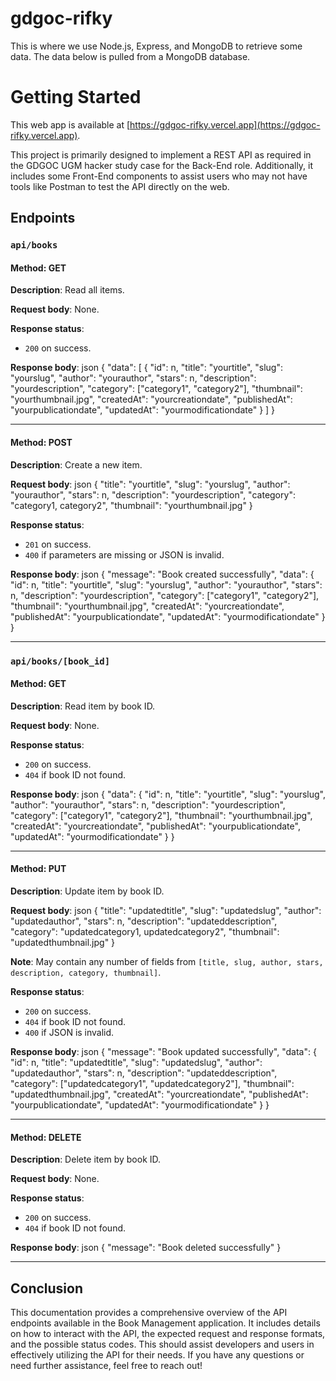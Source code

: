 # gdgoc-rifky
This is where we use Node.js, Express, and MongoDB to retrieve some data. The data below is pulled from a MongoDB database.

# Getting Started

This web app is available at [https://gdgoc-rifky.vercel.app](https://gdgoc-rifky.vercel.app).

This project is primarily designed to implement a REST API as required in the GDGOC UGM hacker study case for the Back-End role. Additionally, it includes some Front-End components to assist users who may not have tools like Postman to test the API directly on the web.

## Endpoints

### `api/books`

#### Method: GET
**Description**: Read all items.

**Request body**: None.

**Response status**:
- `200` on success.

**Response body**:
json { "data": [ { "id": n, "title": "yourtitle", "slug": "yourslug", "author": "yourauthor", "stars": n, "description": "yourdescription", "category": ["category1", "category2"], "thumbnail": "yourthumbnail.jpg", "createdAt": "yourcreationdate", "publishedAt": "yourpublicationdate", "updatedAt": "yourmodificationdate" } ] }



---

#### Method: POST
**Description**: Create a new item.

**Request body**:
json { "title": "yourtitle", "slug": "yourslug", "author": "yourauthor", "stars": n, "description": "yourdescription", "category": "category1, category2", "thumbnail": "yourthumbnail.jpg" }



**Response status**:
- `201` on success.
- `400` if parameters are missing or JSON is invalid.

**Response body**:
json { "message": "Book created successfully", "data": { "id": n, "title": "yourtitle", "slug": "yourslug", "author": "yourauthor", "stars": n, "description": "yourdescription", "category": ["category1", "category2"], "thumbnail": "yourthumbnail.jpg", "createdAt": "yourcreationdate", "publishedAt": "yourpublicationdate", "updatedAt": "yourmodificationdate" } }



---

### `api/books/[book_id]`

#### Method: GET
**Description**: Read item by book ID.

**Request body**: None.

**Response status**:
- `200` on success.
- `404` if book ID not found.

**Response body**:
json { "data": { "id": n, "title": "yourtitle", "slug": "yourslug", "author": "yourauthor", "stars": n, "description": "yourdescription", "category": ["category1", "category2"], "thumbnail": "yourthumbnail.jpg", "createdAt": "yourcreationdate", "publishedAt": "yourpublicationdate", "updatedAt": "yourmodificationdate" } }



---

#### Method: PUT
**Description**: Update item by book ID.

**Request body**:
json { "title": "updatedtitle", "slug": "updatedslug", "author": "updatedauthor", "stars": n, "description": "updateddescription", "category": "updatedcategory1, updatedcategory2", "thumbnail": "updatedthumbnail.jpg" }


**Note**: May contain any number of fields from `[title, slug, author, stars, description, category, thumbnail]`.

**Response status**:
- `200` on success.
- `404` if book ID not found.
- `400` if JSON is invalid.

**Response body**:
json { "message": "Book updated successfully", "data": { "id": n, "title": "updatedtitle", "slug": "updatedslug", "author": "updatedauthor", "stars": n, "description": "updateddescription", "category": ["updatedcategory1", "updatedcategory2"], "thumbnail": "updatedthumbnail.jpg", "createdAt": "yourcreationdate", "publishedAt": "yourpublicationdate", "updatedAt": "yourmodificationdate" } }



---

#### Method: DELETE
**Description**: Delete item by book ID.

**Request body**: None.

**Response status**:
- `200` on success.
- `404` if book ID not found.

**Response body**:
json { "message": "Book deleted successfully" }




---

## Conclusion

This documentation provides a comprehensive overview of the API endpoints available in the Book Management application. It includes details on how to interact with the API, the expected request and response formats, and the possible status codes. This should assist developers and users in effectively utilizing the API for their needs. If you have any questions or need further assistance, feel free to reach out!
